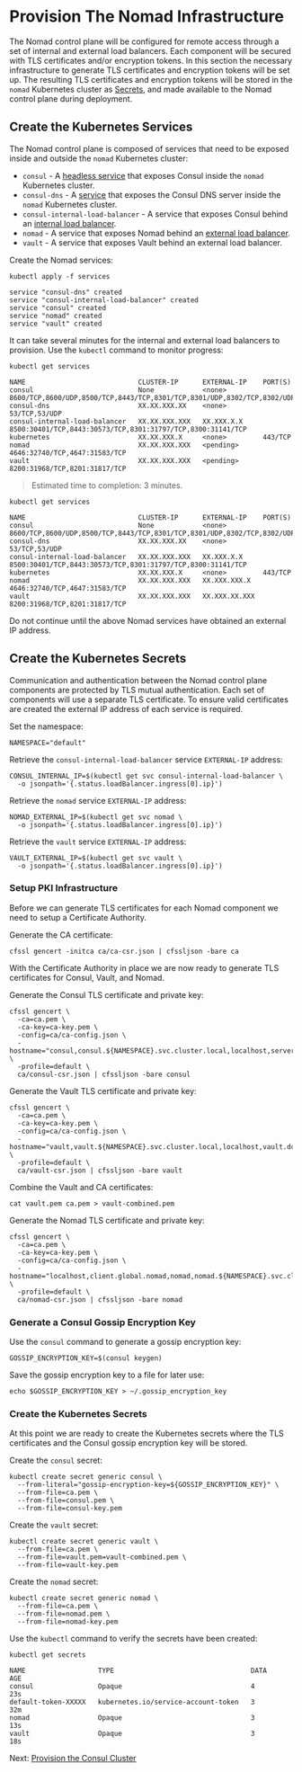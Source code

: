 # Provision The Nomad Infrastructure

The Nomad control plane will be configured for remote access through a set of internal and external load balancers. Each component will be secured with TLS certificates and/or encryption tokens. In this section the necessary infrastructure to generate TLS certificates and encryption tokens will be set up. The resulting TLS certificates and encryption tokens will be stored in the `nomad` Kubernetes cluster as [Secrets](https://kubernetes.io/docs/concepts/configuration/secret/), and made available to the Nomad control plane during deployment.

## Create the Kubernetes Services

The Nomad control plane is composed of services that need to be exposed inside and outside the `nomad` Kubernetes cluster:

* `consul` - A [headless service](https://kubernetes.io/docs/concepts/services-networking/service/#headless-services) that exposes Consul inside the `nomad` Kubernetes cluster.
* `consul-dns` - A [service](https://kubernetes.io/docs/concepts/services-networking/service/) that exposes the Consul DNS server inside the `nomad` Kubernetes cluster.
* `consul-internal-load-balancer` - A service that exposes Consul behind an [internal load balancer](https://kubernetes.io/docs/concepts/services-networking/service/#internal-load-balancer).
* `nomad` - A service that exposes Nomad behind an [external load balancer](https://kubernetes.io/docs/concepts/services-networking/service/#type-loadbalancer).
* `vault` - A service that exposes Vault behind an external load balancer.

Create the Nomad services:

```
kubectl apply -f services
```

```
service "consul-dns" created
service "consul-internal-load-balancer" created
service "consul" created
service "nomad" created
service "vault" created
```

It can take several minutes for the internal and external load balancers to provision. Use the `kubectl` command to monitor progress:

```
kubectl get services
```

```
NAME                            CLUSTER-IP      EXTERNAL-IP    PORT(S)                                                                         
consul                          None            <none>         8600/TCP,8600/UDP,8500/TCP,8443/TCP,8301/TCP,8301/UDP,8302/TCP,8302/UDP,8300/TCP
consul-dns                      XX.XX.XXX.XX    <none>         53/TCP,53/UDP
consul-internal-load-balancer   XX.XX.XXX.XXX   XX.XXX.X.X     8500:30401/TCP,8443:30573/TCP,8301:31797/TCP,8300:31141/TCP
kubernetes                      XX.XX.XXX.X     <none>         443/TCP
nomad                           XX.XX.XXX.XXX   <pending>      4646:32740/TCP,4647:31583/TCP
vault                           XX.XX.XXX.XXX   <pending>      8200:31968/TCP,8201:31817/TCP
```

> Estimated time to completion: 3 minutes.

```
kubectl get services
```

```
NAME                            CLUSTER-IP      EXTERNAL-IP    PORT(S)                                                                         
consul                          None            <none>         8600/TCP,8600/UDP,8500/TCP,8443/TCP,8301/TCP,8301/UDP,8302/TCP,8302/UDP,8300/TCP
consul-dns                      XX.XX.XXX.XX    <none>         53/TCP,53/UDP
consul-internal-load-balancer   XX.XX.XXX.XXX   XX.XXX.X.X     8500:30401/TCP,8443:30573/TCP,8301:31797/TCP,8300:31141/TCP
kubernetes                      XX.XX.XXX.X     <none>         443/TCP
nomad                           XX.XX.XXX.XXX   XX.XXX.XXX.X   4646:32740/TCP,4647:31583/TCP
vault                           XX.XX.XXX.XXX   XX.XXX.XX.XXX  8200:31968/TCP,8201:31817/TCP
```

Do not continue until the above Nomad services have obtained an external IP address.

## Create the Kubernetes Secrets

Communication and authentication between the Nomad control plane components are protected by TLS mutual authentication. Each set of components will use a separate TLS certificate. To ensure valid certificates are created the external IP address of each service is required.

Set the namespace:  

```
NAMESPACE="default"
```

Retrieve the `consul-internal-load-balancer` service `EXTERNAL-IP` address:

```
CONSUL_INTERNAL_IP=$(kubectl get svc consul-internal-load-balancer \
  -o jsonpath='{.status.loadBalancer.ingress[0].ip}')
```

Retrieve the `nomad` service `EXTERNAL-IP` address:

```
NOMAD_EXTERNAL_IP=$(kubectl get svc nomad \
  -o jsonpath='{.status.loadBalancer.ingress[0].ip}')
```

Retrieve the `vault` service `EXTERNAL-IP` address:

```
VAULT_EXTERNAL_IP=$(kubectl get svc vault \
  -o jsonpath='{.status.loadBalancer.ingress[0].ip}')
```

### Setup PKI Infrastructure

Before we can generate TLS certificates for each Nomad component we need to setup a Certificate Authority.

Generate the CA certificate:

```
cfssl gencert -initca ca/ca-csr.json | cfssljson -bare ca
```

With the Certificate Authority in place we are now ready to generate TLS certificates for Consul, Vault, and Nomad.

Generate the Consul TLS certificate and private key:

```
cfssl gencert \
  -ca=ca.pem \
  -ca-key=ca-key.pem \
  -config=ca/ca-config.json \
  -hostname="consul,consul.${NAMESPACE}.svc.cluster.local,localhost,server.dc1.consul,127.0.0.1,${CONSUL_INTERNAL_IP}" \
  -profile=default \
  ca/consul-csr.json | cfssljson -bare consul
```

Generate the Vault TLS certificate and private key:

```
cfssl gencert \
  -ca=ca.pem \
  -ca-key=ca-key.pem \
  -config=ca/ca-config.json \
  -hostname="vault,vault.${NAMESPACE}.svc.cluster.local,localhost,vault.dc1.consul,vault.service.consul,127.0.0.1,${VAULT_EXTERNAL_IP}" \
  -profile=default \
  ca/vault-csr.json | cfssljson -bare vault
```

Combine the Vault and CA certificates:

```
cat vault.pem ca.pem > vault-combined.pem
```

Generate the Nomad TLS certificate and private key:

```
cfssl gencert \
  -ca=ca.pem \
  -ca-key=ca-key.pem \
  -config=ca/ca-config.json \
  -hostname="localhost,client.global.nomad,nomad,nomad.${NAMESPACE}.svc.cluster.local,global.nomad,server.global.nomad,127.0.0.1,${NOMAD_EXTERNAL_IP}" \
  -profile=default \
  ca/nomad-csr.json | cfssljson -bare nomad
```

### Generate a Consul Gossip Encryption Key

Use the `consul` command to generate a gossip encryption key:

```
GOSSIP_ENCRYPTION_KEY=$(consul keygen)
```

Save the gossip encryption key to a file for later use:

```
echo $GOSSIP_ENCRYPTION_KEY > ~/.gossip_encryption_key
```

### Create the Kubernetes Secrets

At this point we are ready to create the Kubernetes secrets where the TLS certificates and the Consul gossip encryption key will be stored.

Create the `consul` secret:

```
kubectl create secret generic consul \
  --from-literal="gossip-encryption-key=${GOSSIP_ENCRYPTION_KEY}" \
  --from-file=ca.pem \
  --from-file=consul.pem \
  --from-file=consul-key.pem
```

Create the `vault` secret:

```
kubectl create secret generic vault \
  --from-file=ca.pem \
  --from-file=vault.pem=vault-combined.pem \
  --from-file=vault-key.pem
```

Create the `nomad` secret:

```
kubectl create secret generic nomad \
  --from-file=ca.pem \
  --from-file=nomad.pem \
  --from-file=nomad-key.pem
```

Use the `kubectl` command to verify the secrets have been created:

```
kubectl get secrets
```
```
NAME                  TYPE                                  DATA      AGE
consul                Opaque                                4         23s
default-token-XXXXX   kubernetes.io/service-account-token   3         32m
nomad                 Opaque                                3         13s
vault                 Opaque                                3         18s
```

Next: [Provision the Consul Cluster](05-consul.md)
